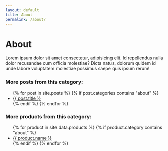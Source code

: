 ```yaml
---
layout: default
title: About
permalink: /about/
---
```


<!-- {% include header2.html %}
<strong>Truncate words with 'truncatewords': </strong>

{{ "I enjoy Jekyll" | truncatewords: 2}}

<strong>Logic to detect current page ('if, elseif, else')</strong>
{% if page.title == 'About' %}
About page
{% elsif page.title == 'Home' %}
{% else %}
Other page
{% endif %}

<strong>Using 'unless' to detect page</strong>
{% unless page.title == "Contact" %}
It's not the contact page
{% endunless %}

{% include cta.html %} -->

<h1>About</h1>

Lorem ipsum dolor sit amet consectetur, adipisicing elit. Id repellendus nulla dolor recusandae cum officia molestiae? Dicta natus, dolorum quidem id unde labore voluptatem molestiae possimus saepe quis ipsum rerum!

<h3>More posts from this category:</h3>

<ul>
    {% for post in site.posts %}
        {% if post.categories contains "about" %}
        <li>
            <a href="{{ post.url }}">
                {{ post.title }}
            </a>
        </li>
        {% endif %}
    {% endfor %}
</ul>

<h3>More products from this category:</h3>

<ul>
    {% for product in site.data.products %}
        {% if product.category contains "about" %}
        <li>
            <a href="{{ product.url }}">
                {{ product.name }}
            </a>
        </li>
        {% endif %}
    {% endfor %}
</ul>